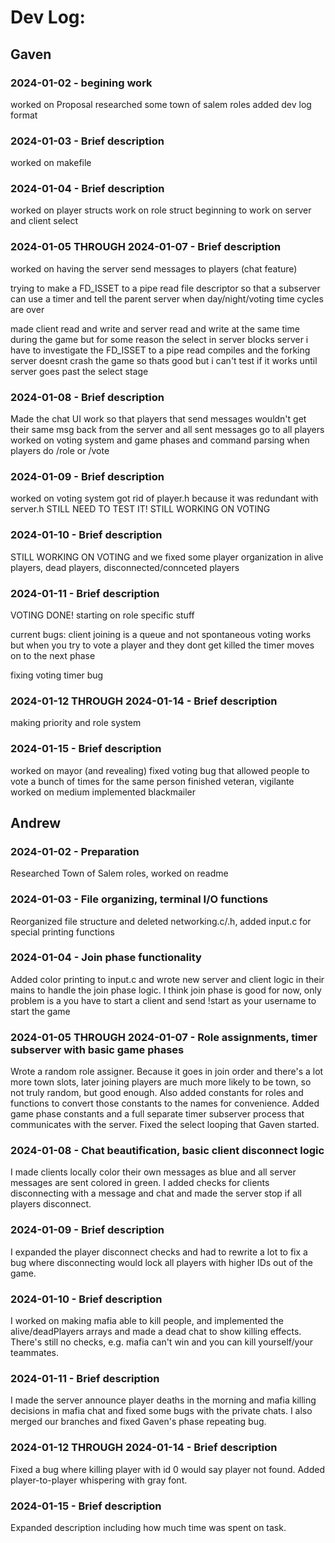# Dev Log:

## Gaven

### 2024-01-02 - begining work
worked on Proposal
researched some town of salem roles
added dev log format

### 2024-01-03 - Brief description
worked on makefile

### 2024-01-04 - Brief description
worked on player structs work on role struct beginning to work on server and client select

### 2024-01-05 THROUGH 2024-01-07 - Brief description
worked on having the server send messages to players (chat feature)

trying to make a FD_ISSET to a pipe read file descriptor so that a subserver can use a timer
and tell the parent server when day/night/voting time cycles are over  

made client read and write and server read and write at the same time during the game
but for some reason the select in server blocks server i have to investigate
the FD_ISSET to a pipe read compiles and the forking server doesnt crash the game so thats good
but i can't test if it works until server goes past the select stage

### 2024-01-08 - Brief description
Made the chat UI work so that players that send messages wouldn't get their same msg back from the server
and all sent messages go to all players
worked on voting system and game phases and command parsing when players do /role or /vote


### 2024-01-09 - Brief description
worked on voting system
got rid of player.h because it was redundant with server.h
STILL NEED TO TEST IT!
STILL WORKING ON VOTING

### 2024-01-10 - Brief description
STILL WORKING ON VOTING and we fixed some player organization in alive players, dead players, disconnected/connceted players

### 2024-01-11 - Brief description
VOTING DONE!
starting on role specific stuff

current bugs: client joining is a queue and not spontaneous
                voting works but when you try to vote a player and they dont get killed the timer moves on to the next phase

fixing voting timer bug
### 2024-01-12 THROUGH 2024-01-14 - Brief description
making priority and role system

### 2024-01-15 - Brief description
worked on mayor (and revealing)
fixed voting bug that allowed people to vote a bunch of times for the same person
finished veteran, vigilante
worked on medium
implemented blackmailer



## Andrew

### 2024-01-02 - Preparation
Researched Town of Salem roles, worked on readme

### 2024-01-03 - File organizing, terminal I/O functions
Reorganized file structure and deleted networking.c/.h, added input.c for special printing functions

### 2024-01-04 - Join phase functionality
Added color printing to input.c and wrote new server and client logic in their mains to handle the join phase logic. I think join phase is good for now, only problem is a you have to start a client and send !start as your username to start the game

### 2024-01-05 THROUGH 2024-01-07 - Role assignments, timer subserver with basic game phases
Wrote a random role assigner. Because it goes in join order and there's a lot more town slots, later joining players are much more likely to be town, so not truly random, but good enough.
Also added constants for roles and functions to convert those constants to the names for convenience.
Added game phase constants and a full separate timer subserver process that communicates with the server. Fixed the select looping that Gaven started.

### 2024-01-08 - Chat beautification, basic client disconnect logic
I made clients locally color their own messages as blue and all server messages are sent colored in green.
I added checks for clients disconnecting with a message and chat and made the server stop if all players disconnect.

### 2024-01-09 - Brief description
I expanded the player disconnect checks and had to rewrite a lot to fix a bug where disconnecting would lock all players with higher IDs out of the game.

### 2024-01-10 - Brief description
I worked on making mafia able to kill people, and implemented the alive/deadPlayers arrays and made a dead chat to show killing effects.
There's still no checks, e.g. mafia can't win and you can kill yourself/your teammates.

### 2024-01-11 - Brief description
I made the server announce player deaths in the morning and mafia killing decisions in mafia chat and fixed some bugs with the private chats.
I also merged our branches and fixed Gaven's phase repeating bug.

### 2024-01-12 THROUGH 2024-01-14 - Brief description
Fixed a bug where killing player with id 0 would say player not found.
Added player-to-player whispering with gray font.

### 2024-01-15 - Brief description
Expanded description including how much time was spent on task.
